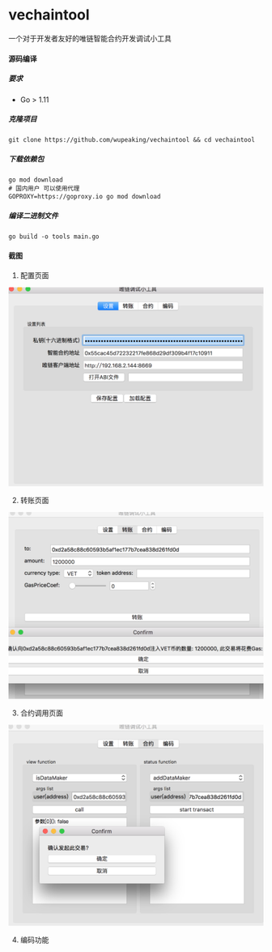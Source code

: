 # vechaintool
一个对于开发者友好的唯链智能合约开发调试小工具

#### 源码编译

##### 要求
- Go > 1.11

##### 克隆项目

```shell
git clone https://github.com/wupeaking/vechaintool && cd vechaintool
```

##### 下载依赖包

```shell
go mod download
# 国内用户 可以使用代理
GOPROXY=https://goproxy.io go mod download
``` 

##### 编译二进制文件

```shell
go build -o tools main.go
```

#### 截图

1. 配置页面

![setting](./img/setting.png)

2. 转账页面

![tx](./img/transfer.png)

3. 合约调用页面

![contract](./img/contract.png)

4. 编码功能